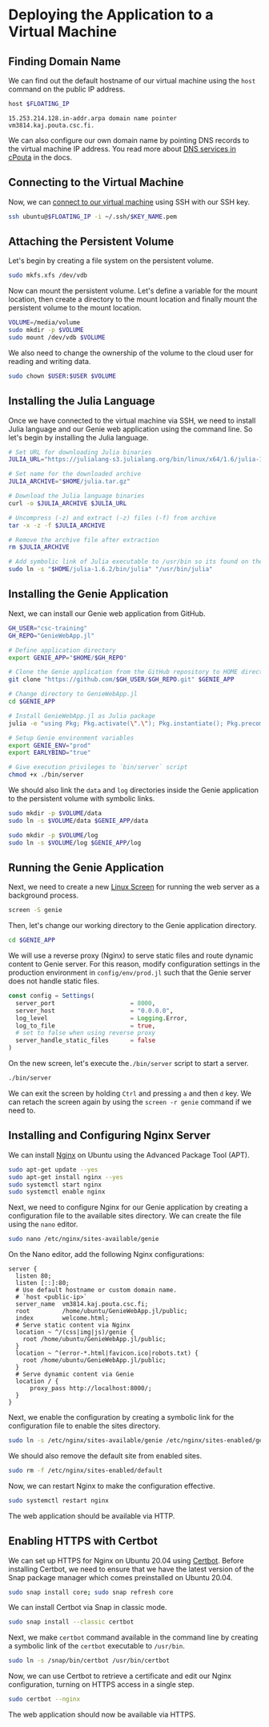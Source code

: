 # Deploying the Application to a Virtual Machine
## Finding Domain Name
We can find out the default hostname of our virtual machine using the `host` command on the public IP address.

```bash
host $FLOATING_IP
```

```
15.253.214.128.in-addr.arpa domain name pointer vm3814.kaj.pouta.csc.fi.
```

We can also configure our own domain name by pointing DNS records to the virtual machine IP address. You read more about [DNS services in cPouta](https://docs.csc.fi/cloud/pouta/additional-services/#dns-services-in-cpouta) in the docs.


## Connecting to the Virtual Machine
Now, we can [connect to our virtual machine](https://docs.csc.fi/cloud/pouta/connecting-to-vm/) using SSH with our SSH key.

```bash
ssh ubuntu@$FLOATING_IP -i ~/.ssh/$KEY_NAME.pem
```


## Attaching the Persistent Volume
Let's begin by creating a file system on the persistent volume.

```bash
sudo mkfs.xfs /dev/vdb
```

Now can mount the persistent volume. Let's define a variable for the mount location, then create a directory to the mount location and finally mount the persistent volume to the mount location.

```bash
VOLUME=/media/volume
sudo mkdir -p $VOLUME
sudo mount /dev/vdb $VOLUME
```

We also need to change the ownership of the volume to the cloud user for reading and writing data.

```bash
sudo chown $USER:$USER $VOLUME
```


## Installing the Julia Language
Once we have connected to the virtual machine via SSH, we need to install Julia language and our Genie web application using the command line. So let's begin by installing the Julia language.

```bash
# Set URL for downloading Julia binaries
JULIA_URL="https://julialang-s3.julialang.org/bin/linux/x64/1.6/julia-1.6.2-linux-x86_64.tar.gz"

# Set name for the downloaded archive
JULIA_ARCHIVE="$HOME/julia.tar.gz"

# Download the Julia language binaries
curl -o $JULIA_ARCHIVE $JULIA_URL

# Uncompress (-z) and extract (-z) files (-f) from archive
tar -x -z -f $JULIA_ARCHIVE

# Remove the archive file after extraction
rm $JULIA_ARCHIVE

# Add symbolic link of Julia executable to /usr/bin so its found on the PATH
sudo ln -s "$HOME/julia-1.6.2/bin/julia" "/usr/bin/julia"
```


## Installing the Genie Application
Next, we can install our Genie web application from GitHub.

```bash
GH_USER="csc-training"
GH_REPO="GenieWebApp.jl"

# Define application directory
export GENIE_APP="$HOME/$GH_REPO"

# Clone the Genie application from the GitHub repository to HOME directory
git clone "https://github.com/$GH_USER/$GH_REPO.git" $GENIE_APP

# Change directory to GenieWebApp.jl
cd $GENIE_APP

# Install GenieWebApp.jl as Julia package
julia -e "using Pkg; Pkg.activate(\".\"); Pkg.instantiate(); Pkg.precompile(); "

# Setup Genie environment variables
export GENIE_ENV="prod"
export EARLYBIND="true"

# Give execution privileges to `bin/server` script
chmod +x ./bin/server
```

We should also link the `data` and `log` directories inside the Genie application to the persistent volume with symbolic links.

```bash
sudo mkdir -p $VOLUME/data
sudo ln -s $VOLUME/data $GENIE_APP/data
```

```bash
sudo mkdir -p $VOLUME/log
sudo ln -s $VOLUME/log $GENIE_APP/log
```


## Running the Genie Application
Next, we need to create a new [Linux Screen](https://linuxize.com/post/how-to-use-linux-screen/) for running the web server as a background process.

```bash
screen -S genie
```

Then, let's change our working directory to the Genie application directory.

```bash
cd $GENIE_APP
```

We will use a reverse proxy (Nginx) to serve static files and route dynamic content to Genie server. For this reason, modify configuration settings in the production environment in `config/env/prod.jl` such that the Genie server does not handle static files.

```julia
const config = Settings(
  server_port                     = 8000,
  server_host                     = "0.0.0.0",
  log_level                       = Logging.Error,
  log_to_file                     = true,
  # set to false when using reverse proxy
  server_handle_static_files      = false
)
```

On the new screen, let's execute the`./bin/server` script to start a server.

```bash
./bin/server
```

We can exit the screen by holding `Ctrl` and pressing `a` and then `d` key. We can retach the screen again by using the `screen -r genie` command if we need to.


## Installing and Configuring Nginx Server
We can install [Nginx](https://www.nginx.com/) on Ubuntu using the Advanced Package Tool (APT).

```bash
sudo apt-get update --yes
sudo apt-get install nginx --yes
sudo systemctl start nginx
sudo systemctl enable nginx
```

Next, we need to configure Nginx for our Genie application by creating a configuration file to the available sites directory. We can create the file using the `nano` editor.

```bash
sudo nano /etc/nginx/sites-available/genie
```

On the Nano editor, add the following Nginx configurations:

```nginx
server {
  listen 80;
  listen [::]:80;
  # Use default hostname or custom domain name.
  # `host <public-ip>`
  server_name  vm3814.kaj.pouta.csc.fi;
  root         /home/ubuntu/GenieWebApp.jl/public;
  index        welcome.html;
  # Serve static content via Nginx
  location ~ ^/(css|img|js)/genie {
    root /home/ubuntu/GenieWebApp.jl/public;
  }
  location ~ ^(error-*.html|favicon.ico|robots.txt) {
    root /home/ubuntu/GenieWebApp.jl/public;
  }
  # Serve dynamic content via Genie
  location / {
      proxy_pass http://localhost:8000/;
  }
}
```

Next, we enable the configuration by creating a symbolic link for the configuration file to enable the sites directory.

```bash
sudo ln -s /etc/nginx/sites-available/genie /etc/nginx/sites-enabled/genie
```

We should also remove the default site from enabled sites.

```bash
sudo rm -f /etc/nginx/sites-enabled/default
```

Now, we can restart Nginx to make the configuration effective.

```bash
sudo systemctl restart nginx
```

The web application should be available via HTTP.


## Enabling HTTPS with Certbot
We can set up HTTPS for Nginx on Ubuntu 20.04 using [Certbot](https://certbot.eff.org/lets-encrypt/ubuntufocal-nginx). Before installing Certbot, we need to ensure that we have the latest version of the Snap package manager which comes preinstalled on Ubuntu 20.04.

```bash
sudo snap install core; sudo snap refresh core
```

We can install Certbot via Snap in classic mode.

```bash
sudo snap install --classic certbot
```

Next, we make `certbot` command available in the command line by creating a symbolic link of the `certbot` executable to `/usr/bin`.

```bash
sudo ln -s /snap/bin/certbot /usr/bin/certbot
```

Now, we can use Certbot to retrieve a certificate and edit our Nginx configuration, turning on HTTPS access in a single step.

```bash
sudo certbot --nginx
```

The web application should now be available via HTTPS.
